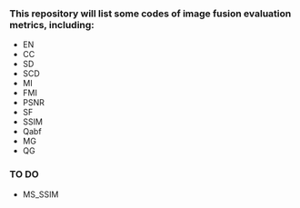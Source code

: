 ### This repository will list some codes of image fusion evaluation metrics, including:

- EN
- CC
- SD
- SCD
- MI
- FMI
- PSNR
- SF
- SSIM
- Qabf
- MG
- QG

### TO DO

- MS_SSIM


